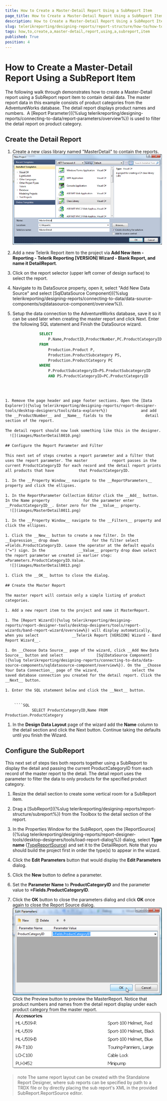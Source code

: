 ```yaml
---
title: How to Create a Master-Detail Report Using a SubReport Item
page_title: How to Create a Master-Detail Report Using a SubReport Item | for Telerik Reporting Documentation
description: How to Create a Master-Detail Report Using a SubReport Item
slug: telerikreporting/designing-reports/report-structure/how-to/how-to-create-a-master-detail-report-using-a-subreport-item
tags: how,to,create,a,master-detail,report,using,a,subreport,item
published: True
position: 4
---
```


# How to Create a Master-Detail Report Using a SubReport Item



The following walk through demonstrates how to create a Master-Detail report using a SubReport report item         to contain detail data. The master report data in this example consists of product categories from the         AdventureWorks database. The detail report displays product names and numbers.          A [Report Parameter]({%slug telerikreporting/designing-reports/connecting-to-data/report-parameters/overview%}) is used to filter the detail         report on product category.       

## Create the Detail Report

1. Create a new class library named "MasterDetail" to contain the reports.               
  ![](images/MasterDetail0000.png)

1. Add a new Telerik Report item to the project via __Add New item - Reporting - Telerik Reporting [VERSION] Wizard - Blank Report, and name it DetailReport__.             

1. Click on the report selector (upper left corner of design surface) to select the report.             

1. Navigate to its DataSource property, open it, select "Add New Data Source" and               select [SqlDataSource Component]({%slug telerikreporting/designing-reports/connecting-to-data/data-source-components/sqldatasource-component/overview%}).             

1. Setup the data connection to the AdventureWorks database, save it so it can be used later when creating               the master report and click Next. Enter the following SQL statement and Finish the DataSource wizard.             

	
    ````SQL
				SELECT 
					P.Name,ProductID,ProductNumber,PC.ProductCategoryID
				FROM 
					Production.Product P,
					Production.ProductSubcategory PS,
					Production.ProductCategory PC
				WHERE 
					P.ProductSubcategoryID=PS.ProductSubcategoryID
					AND PS.ProductCategoryID=PC.ProductCategoryID
````



1. Remove the page header and page footer sections. Open the [Data Explorer]({%slug telerikreporting/designing-reports/report-designer-tools/desktop-designers/tools/data-explorer%})               and add the __ProductNumber__ and __Name__ fields to the               detail section of the report.             

The detail report should now look something like this in the designer.           
  ![](images/MasterDetail0010.png)

## Configure the Report Parameter and Filter

This next set of steps creates a report parameter and a filter that uses the report parameter. The master           report passes in the current ProductCategoryID for each record and the detail report prints all products that have           that ProductCategoryID.         

1. In the __Property Window__ navigate to the __ReportParameters__               property and click the ellipses.             

1. In the ReportParameter Collection Editor click the __Add__ button. In the Name property               for the parameter enter __ProductCategoryID__. Enter zero for the __Value__ property.               
  ![](images/MasterDetail0011.png)

1. In the __Property Window__ navigate to the __Filters__ property and click the ellipses.             

1. Click the __New__ button to create a new filter. In the __Expression__ drop down               for the filter select =Fields.ProductCategoryID. Leave the operator at the default equals ("=") sign. In the               __Value__ property drop down select the report parameter we created in earlier step: =Parameters.ProductCategoryID.Value.               
  ![](images/MasterDetail0013.png)

1. Click the __OK__ button to close the dialog.             

## Create the Master Report

The master report will contain only a simple listing of product categories.

1. Add a new report item to the project and name it MasterReport.             

1. The [Report Wizard]({%slug telerikreporting/designing-reports/report-designer-tools/desktop-designers/tools/report-wizards/band-report-wizard/overview%}) will display automatically, when you select               __Telerik Report [VERSION] Wizard - Band Report Wizard__.             

1. On __Choose Data Source__ page of the wizard, click __Add New Data Source__ button and select               [SqlDataSource Component]({%slug telerikreporting/designing-reports/connecting-to-data/data-source-components/sqldatasource-component/overview%}). On the __Choose Your Data Connection__ page of the wizard,               select the saved database connection you created for the detail report. Click the __Next__ button.             

1. Enter the SQL statement below and click the __Next__ button.             

	
    ````SQL
			SELECT ProductCategoryID,Name FROM Production.ProductCategory
````



1. In the __Design Data Layout__ page of the wizard add the __Name__ column               to the detail section and click the Next button. Continue taking the defaults until you finish the Wizard.             

## Configure the SubReport

This next set of steps ties both reports together using a SubReport to display the detail and passing the current           ProductCategoryID from each record of the master report to the detail. The detail report uses the parameter to filter the data           to only products for the specified product category.         

1. Resize the detail section to create some vertical room for a SubReport item.             

1. Drag a [SubReport]({%slug telerikreporting/designing-reports/report-structure/subreport%}) from the Toolbox to the detail               section of the report.             

1. In the Properties Window for the SubReport, open the [ReportSource]({%slug telerikreporting/designing-reports/report-designer-tools/desktop-designers/tools/load-report-dialog%}) dialog, select __Type name__ ([TypeReportSource](/reporting/api/Telerik.Reporting.TypeReportSource)) and set it to the DetailReport.               Note that you should build the project first in order the type(s) to appear in the wizard.              

1. Click the __Edit Parameters__ button that would display the __Edit Parameters__               dialog.             

1. Click the __New__ button to define a parameter.             

1. Set the __Parameter Name__ to __ProductCategoryID__ and the parameter value to __=Fields.ProductCategoryID__.             

1. Click the __OK__ button to close the parameters dialog and click __OK__               once again to close the Report Source dialog.               
  ![](images/MasterDetail0014.png)Click the Preview button to preview the MasterReport. Notice that product numbers and names from the detail               report display under each product category from the master report.               
  ![](images/MasterDetail0016.png)

>note The same report layout can be created with the Standalone Report Designer, where sub reports can be specified             by path to a TRDX file or by directly placing the sub report's XML in the provided SubReport.ReportSource editor.           

